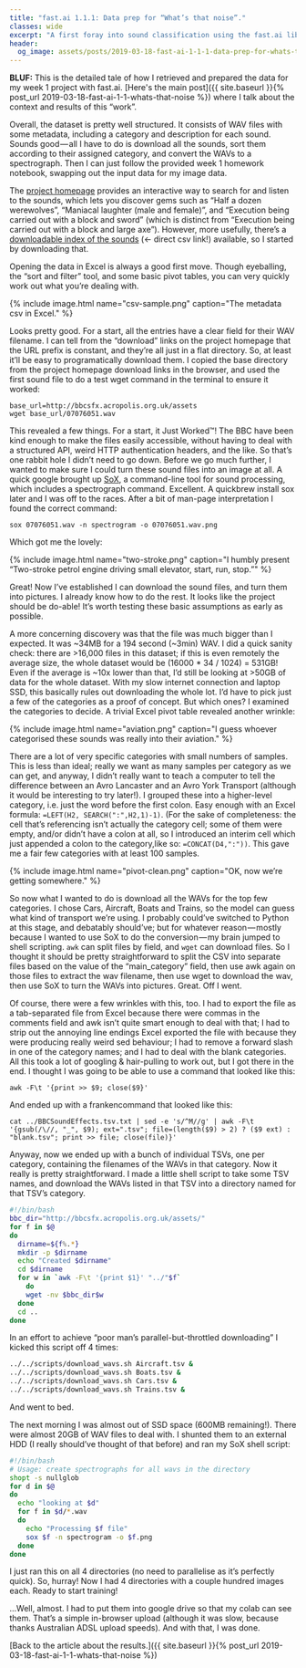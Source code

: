 ```yaml
---
title: "fast.ai 1.1.1: Data prep for “What’s that noise”."
classes: wide
excerpt: "A first foray into sound classification using the fast.ai library."
header:
  og_image: assets/posts/2019-03-18-fast-ai-1-1-1-data-prep-for-whats-that-noise/og-image.png
---
```

**BLUF:** This is the detailed tale of how I retrieved and prepared the data for my week 1 project with fast.ai. [Here's the main post]({{ site.baseurl }}{% post_url 2019-03-18-fast-ai-1-1-whats-that-noise %}) where I talk about the context and results of this “work”.

Overall, the dataset is pretty well structured. It consists of WAV files with some metadata, including a category and description for each sound. Sounds good — all I have to do is download all the sounds, sort them according to their assigned category, and convert the WAVs to a spectrograph. Then I can just follow the provided week 1 homework notebook, swapping out the input data for my image data.

The [project homepage](http://bbcsfx.acropolis.org.uk/) provides an interactive way to search for and listen to the sounds, which lets you discover gems such as “Half a dozen werewolves”, “Maniacal laughter (male and female)”, and “Execution being carried out with a block and sword” (which is distinct from “Execution being carried out with a block and large axe”). However, more usefully, there’s a [downloadable index of the sounds](http://bbcsfx.acropolis.org.uk/assets/BBCSoundEffects.csv) (<- direct csv link!) available, so I started by downloading that.

Opening the data in Excel is always a good first move. Though eyeballing, the “sort and filter” tool, and some basic pivot tables, you can very quickly work out what you’re dealing with.

{% include image.html name="csv-sample.png" caption="The metadata csv in Excel." %}

Looks pretty good. For a start, all the entries have a clear field for their WAV filename. I can tell from the “download” links on the project homepage that the URL prefix is constant, and they’re all just in a flat directory. So, at least it’ll be easy to programatically download them. I copied the base directory from the project homepage download links in the browser, and used the first sound file to do a test wget command in the terminal to ensure it worked:

```
base_url=http://bbcsfx.acropolis.org.uk/assets
wget base_url/07076051.wav
```

This revealed a few things. For a start, it Just Worked™! The BBC have been kind enough to make the files easily accessible, without having to deal with a structured API, weird HTTP authentication headers, and the like. So that’s one rabbit hole I didn’t need to go down.
Before we go much further, I wanted to make sure I could turn these sound files into an image at all. A quick google brought up [SoX](http://sox.sourceforge.net/), a command-line tool for sound processing, which includes a spectrograph command. Excellent. A quickbrew install sox later and I was off to the races. After a bit of man-page interpretation I found the correct command:

```
sox 07076051.wav -n spectrogram -o 07076051.wav.png
```

Which got me the lovely:

{% include image.html name="two-stroke.png" caption="I humbly present “Two-stroke petrol engine driving small elevator, start, run, stop.”" %}

Great! Now I’ve established I can download the sound files, and turn them into pictures. I already know how to do the rest. It looks like the project should be do-able! It’s worth testing these basic assumptions as early as possible.

A more concerning discovery was that the file was much bigger than I expected. It was ~34MB for a 194 second (~3min) WAV. I did a quick sanity check: there are >16,000 files in this dataset; if this is even remotely the average size, the whole dataset would be (16000 * 34 / 1024) = 531GB! Even if the average is ~10x lower than that, I’d still be looking at >50GB of data for the whole dataset. With my slow internet connection and laptop SSD, this basically rules out downloading the whole lot. I’d have to pick just a few of the categories as a proof of concept. But which ones? I examined the categories to decide. A trivial Excel pivot table revealed another wrinkle:

{% include image.html name="aviation.png" caption="I guess whoever categorised these sounds was really into their aviation." %}

There are a lot of very specific categories with small numbers of samples. This is less than ideal; really we want as many samples per category as we can get, and anyway, I didn’t really want to teach a computer to tell the difference between an Avro Lancaster and an Avro York Transport (although it would be interesting to try later!). I grouped these into a higher-level category, i.e. just the word before the first colon. Easy enough with an Excel formula: `=LEFT(H2, SEARCH(":",H2,1)-1)`. (For the sake of completeness: the cell that’s referencing isn’t actually the category cell; some of them were empty, and/or didn’t have a colon at all, so I introduced an interim cell which just appended a colon to the category,like so: `=CONCAT(D4,":"))`. This gave me a fair few categories with at least 100 samples.

{% include image.html name="pivot-clean.png" caption="OK, now we’re getting somewhere." %}

So now what I wanted to do is download all the WAVs for the top few categories. I chose Cars, Aircraft, Boats and Trains, so the model can guess what kind of transport we’re using. I probably could’ve switched to Python at this stage, and debatably should’ve; but for whatever reason — mostly because I wanted to use SoX to do the conversion — my brain jumped to shell scripting. `awk` can split files by field, and `wget` can download files. So I thought it should be pretty straightforward to split the CSV into separate files based on the value of the “main_category” field, then use awk again on those files to extract the wav filename, then use wget to download the wav, then use SoX to turn the WAVs into pictures. Great. Off I went.

Of course, there were a few wrinkles with this, too. I had to export the file as a tab-separated file from Excel because there were commas in the comments field and awk isn’t quite smart enough to deal with that; I had to strip out the annoying line endings Excel exported the file with because they were producing really weird sed behaviour; I had to remove a forward slash in one of the category names; and I had to deal with the blank categories. All this took a lot of googling & hair-pulling to work out, but I got there in the end. I thought I was going to be able to use a command that looked like this:

```
awk -F\t '{print >> $9; close($9}'
```

And ended up with a frankencommand that looked like this:

```
cat ../BBCSoundEffects.tsv.txt | sed -e 's/^M//g' | awk -F\t '{gsub(/\//, "_", $9); ext=".tsv"; file=(length($9) > 2) ? ($9 ext) : "blank.tsv"; print >> file; close(file)}'
```

Anyway, now we ended up with a bunch of individual TSVs, one per category, containing the filenames of the WAVs in that category. Now it really is pretty straightforward. I made a little shell script to take some TSV names, and download the WAVs listed in that TSV into a directory named for that TSV’s category.

```bash
#!/bin/bash
bbc_dir="http://bbcsfx.acropolis.org.uk/assets/"
for f in $@
do
  dirname=${f%.*}
  mkdir -p $dirname
  echo "Created $dirname"
  cd $dirname
  for w in `awk -F\t '{print $1}' "../"$f`
    do
    wget -nv $bbc_dir$w
  done
  cd ..
done
```

In an effort to achieve “poor man’s parallel-but-throttled downloading” I kicked this script off 4 times:

```bash
../../scripts/download_wavs.sh Aircraft.tsv &
../../scripts/download_wavs.sh Boats.tsv &
../../scripts/download_wavs.sh Cars.tsv &
../../scripts/download_wavs.sh Trains.tsv &
```
And went to bed.

The next morning I was almost out of SSD space (600MB remaining!). There were almost 20GB of WAV files to deal with. I shunted them to an external HDD (I really should’ve thought of that before) and ran my SoX shell script:

```bash
#!/bin/bash
# Usage: create spectrographs for all wavs in the directory
shopt -s nullglob
for d in $@
do
  echo "looking at $d"
  for f in $d/*.wav
  do
    echo "Processing $f file"
    sox $f -n spectrogram -o $f.png
  done
done
```

I just ran this on all 4 directories (no need to parallelise as it’s perfectly quick). So, hurray! Now I had 4 directories with a couple hundred images each. Ready to start training!

…Well, almost. I had to put them into google drive so that my colab can see them. That’s a simple in-browser upload (although it was slow, because thanks Australian ADSL upload speeds). And with that, I was done.

[Back to the article about the results.]({{ site.baseurl }}{% post_url 2019-03-18-fast-ai-1-1-whats-that-noise %})